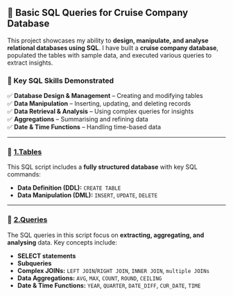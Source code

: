 ## 🚢 Basic SQL Queries for Cruise Company Database  

This project showcases my ability to **design, manipulate, and analyse relational databases using SQL**. I have built a **cruise company database**, populated the tables with sample data, and executed various queries to extract insights.  

### 📌 Key SQL Skills Demonstrated  
✅ **Database Design & Management** – Creating and modifying tables  
✅ **Data Manipulation** – Inserting, updating, and deleting records  
✅ **Data Retrieval & Analysis** – Using complex queries for insights  
✅ **Aggregations** – Summarising and refining data  
✅ **Date & Time Functions** – Handling time-based data

---

### 📂 [1.Tables](./1.Tables.sql)
This SQL script includes a **fully structured database** with key SQL commands:  
- **Data Definition (DDL):** `CREATE TABLE`  
- **Data Manipulation (DML):** `INSERT`, `UPDATE`, `DELETE`

---

### 🔎 [2.Queries](./2.Queries.sql)
The SQL queries in this script focus on **extracting, aggregating, and analysing** data. Key concepts include:  
- **SELECT statements**
- **Subqueries**
- **Complex JOINs:** `LEFT JOIN`/`RIGHT JOIN`, `INNER JOIN`, `multiple JOINs`
- **Data Aggregations:** `AVG`, `MAX`, `COUNT`, `ROUND`, `CEILING`
- **Date & Time Functions:** `YEAR`, `QUARTER`, `DATE_DIFF`, `CUR_DATE`, `TIME`

